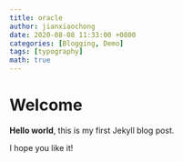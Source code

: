 ```yaml
---
title: oracle
author: jianxiaochong
date: 2020-08-08 11:33:00 +0800
categories: [Blogging, Demo]
tags: [typography]
math: true
---
```


# Welcome

**Hello world**, this is my first Jekyll blog post.

I hope you like it!